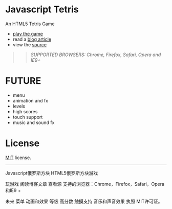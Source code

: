 Javascript Tetris
=================

An HTML5 Tetris Game

 * [play the game](http://codeincomplete.com/projects/tetris/)
 * read a [blog article](http://codeincomplete.com/posts/2011/10/10/javascript_tetris/)
 * view the [source](https://github.com/jakesgordon/javascript-tetris)

>> _*SUPPORTED BROWSERS*: Chrome, Firefox, Safari, Opera and IE9+_

FUTURE
======

 * menu
 * animation and fx
 * levels
 * high scores
 * touch support
 * music and sound fx


License
=======

[MIT](http://en.wikipedia.org/wiki/MIT_License) license.

-----------------

Javascript俄罗斯方块
HTML5俄罗斯方块游戏

玩游戏
阅读博客文章
查看源
支持的浏览器：Chrome，Firefox，Safari，Opera和IE9 +

未来
菜单
动画和效果
等级
高分数
触摸支持
音乐和声音效果
执照
MIT许可证。
